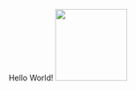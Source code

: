 

<div id="header" align="center" >
  Hello World!
  <img src="https://media.giphy.com/media/BXjqytvu9bKzCUHdzz/giphy.gif" width="130"/>

</div>

